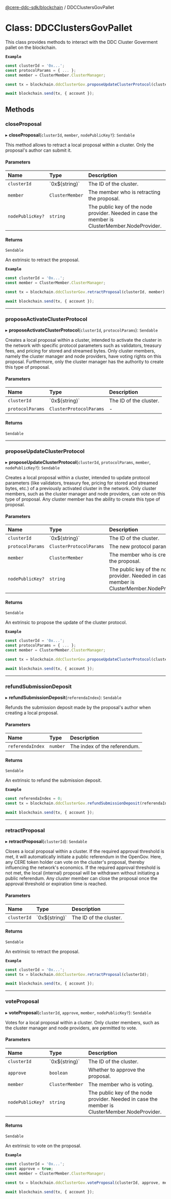 [@cere-ddc-sdk/blockchain](../README.md) / DDCClustersGovPallet

# Class: DDCClustersGovPallet

This class provides methods to interact with the DDC Cluster Goverment pallet on the blockchain.

**`Example`**

```typescript
const clusterId = '0x...';
const protocolParams = { ... };
const member = ClusterMember.ClusterManager;

const tx = blockchain.ddcClusterGov.proposeUpdateClusterProtocol(clusterId, protocolParams, member);

await blockchain.send(tx, { account });
```

## Methods

### closeProposal

▸ **closeProposal**(`clusterId`, `member`, `nodePublicKey?`): `Sendable`

This method allows to retract a local proposal within a cluster. Only the proposal's author can submit it.

#### Parameters

| Name | Type | Description |
| :------ | :------ | :------ |
| `clusterId` | \`0x$\{string}\` | The ID of the cluster. |
| `member` | `ClusterMember` | The member who is retracting the proposal. |
| `nodePublicKey?` | `string` | The public key of the node provider. Needed in case the member is ClusterMember.NodeProvider. |

#### Returns

`Sendable`

An extrinsic to retract the proposal.

**`Example`**

```typescript
const clusterId = '0x...';
const member = ClusterMember.ClusterManager;

const tx = blockchain.ddcClusterGov.retractProposal(clusterId, member);

await blockchain.send(tx, { account });
```

___

### proposeActivateClusterProtocol

▸ **proposeActivateClusterProtocol**(`clusterId`, `protocolParams`): `Sendable`

Creates a local proposal within a cluster, intended to activate the cluster in the network with specific protocol parameters such as validators, treasury fees, and pricing for stored and streamed bytes.
Only cluster members, namely the cluster manager and node providers, have voting rights on this proposal.
Furthermore, only the cluster manager has the authority to create this type of proposal.

#### Parameters

| Name | Type | Description |
| :------ | :------ | :------ |
| `clusterId` | \`0x$\{string}\` | The ID of the cluster. |
| `protocolParams` | `ClusterProtocolParams` | - |

#### Returns

`Sendable`

___

### proposeUpdateClusterProtocol

▸ **proposeUpdateClusterProtocol**(`clusterId`, `protocolParams`, `member`, `nodePublicKey?`): `Sendable`

Creates a local proposal within a cluster, intended to update protocol parameters (like validators, treasury fee, pricing for stored and streamed bytes, etc.) of a previously activated cluster in the network.
Only cluster members, such as the cluster manager and node providers, can vote on this type of proposal.
Any cluster member has the ability to create this type of proposal.

#### Parameters

| Name | Type | Description |
| :------ | :------ | :------ |
| `clusterId` | \`0x$\{string}\` | The ID of the cluster. |
| `protocolParams` | `ClusterProtocolParams` | The new protocol parameters. |
| `member` | `ClusterMember` | The member who is creating the proposal. |
| `nodePublicKey?` | `string` | The public key of the node provider. Needed in case the member is ClusterMember.NodeProvider. |

#### Returns

`Sendable`

An extrinsic to propose the update of the cluster protocol.

**`Example`**

```typescript
const clusterId = '0x...';
const protocolParams = { ... };
const member = ClusterMember.ClusterManager;

const tx = blockchain.ddcClusterGov.proposeUpdateClusterProtocol(clusterId, protocolParams, member);

await blockchain.send(tx, { account });
```

___

### refundSubmissionDeposit

▸ **refundSubmissionDeposit**(`referendaIndex`): `Sendable`

Refunds the submission deposit made by the proposal's author when creating a local proposal.

#### Parameters

| Name | Type | Description |
| :------ | :------ | :------ |
| `referendaIndex` | `number` | The index of the referendum. |

#### Returns

`Sendable`

An extrinsic to refund the submission deposit.

**`Example`**

```typescript
const referendaIndex = 0;
const tx = blockchain.ddcClusterGov.refundSubmissionDeposit(referendaIndex);

await blockchain.send(tx, { account });
```

___

### retractProposal

▸ **retractProposal**(`clusterId`): `Sendable`

Closes a local proposal within a cluster. If the required approval threshold is met, it will automatically initiate a public referendum in the OpenGov.
Here, any CERE token holder can vote on the cluster's proposal, thereby influencing the network's economics.
If the required approval threshold is not met, the local (internal) proposal will be withdrawn without initiating a public referendum.
Any cluster member can close the proposal once the approval threshold or expiration time is reached.

#### Parameters

| Name | Type | Description |
| :------ | :------ | :------ |
| `clusterId` | \`0x$\{string}\` | The ID of the cluster. |

#### Returns

`Sendable`

An extrinsic to retract the proposal.

**`Example`**

```typescript
const clusterId = '0x...';
const tx = blockchain.ddcClusterGov.retractProposal(clusterId);

await blockchain.send(tx, { account });
```

___

### voteProposal

▸ **voteProposal**(`clusterId`, `approve`, `member`, `nodePublicKey?`): `Sendable`

Votes for a local proposal within a cluster. Only cluster members, such as the cluster manager and node providers, are permitted to vote.

#### Parameters

| Name | Type | Description |
| :------ | :------ | :------ |
| `clusterId` | \`0x$\{string}\` | The ID of the cluster. |
| `approve` | `boolean` | Whether to approve the proposal. |
| `member` | `ClusterMember` | The member who is voting. |
| `nodePublicKey?` | `string` | The public key of the node provider. Needed in case the member is ClusterMember.NodeProvider. |

#### Returns

`Sendable`

An extrinsic to vote on the proposal.

**`Example`**

```typescript
const clusterId = '0x...';
const approve = true;
const member = ClusterMember.ClusterManager;

const tx = blockchain.ddcClusterGov.voteProposal(clusterId, approve, member);

await blockchain.send(tx, { account });
```
